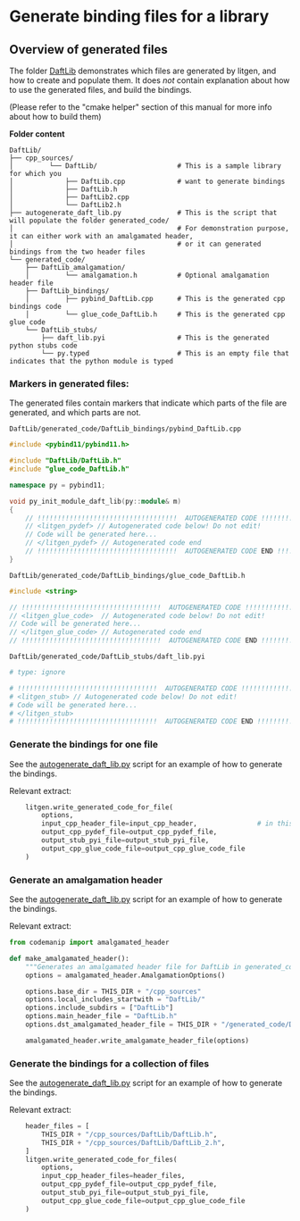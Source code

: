 # Generate binding files for a library


## Overview of generated files

The folder [DaftLib](https://github.com/pthom/litgen/blob/main/litgen-book/example_bindings/DaftLib)
demonstrates which files are generated by litgen, and how to create and populate them.
It does *not* contain explanation about how to use the generated files, and build the bindings.

(Please refer to the "cmake helper" section of this manual for more info about how to build them)


**Folder content**
```
DaftLib/
├── cpp_sources/
│         └── DaftLib/                    # This is a sample library for which you
│             ├── DaftLib.cpp             # want to generate bindings
│             ├── DaftLib.h
│             ├── DaftLib2.cpp
│             └── DaftLib2.h
├── autogenerate_daft_lib.py              # This is the script that will populate the folder generated_code/
│                                         # For demonstration purpose, it can either work with an amalgamated header,
│                                         # or it can generated bindings from the two header files
└── generated_code/
    ├── DaftLib_amalgamation/
    │         └── amalgamation.h          # Optional amalgamation header file
    ├── DaftLib_bindings/
    │         ├── pybind_DaftLib.cpp      # This is the generated cpp bindings code
    │         └── glue_code_DaftLib.h     # This is the generated cpp glue code
    └── DaftLib_stubs/
        ├── daft_lib.pyi                  # This is the generated python stubs code
        └── py.typed                      # This is an empty file that indicates that the python module is typed
```

### Markers in generated files:

The generated files contain markers that indicate which parts of the file are generated, and which parts are not.

`DaftLib/generated_code/DaftLib_bindings/pybind_DaftLib.cpp`
```cpp
#include <pybind11/pybind11.h>

#include "DaftLib/DaftLib.h"
#include "glue_code_DaftLib.h"

namespace py = pybind11;

void py_init_module_daft_lib(py::module& m)
{
    // !!!!!!!!!!!!!!!!!!!!!!!!!!!!!!!!!!!  AUTOGENERATED CODE !!!!!!!!!!!!!!!!!!!!!!!!!!!!!!!!!!!
    // <litgen_pydef> // Autogenerated code below! Do not edit!
    // Code will be generated here...
    // </litgen_pydef> // Autogenerated code end
    // !!!!!!!!!!!!!!!!!!!!!!!!!!!!!!!!!!!  AUTOGENERATED CODE END !!!!!!!!!!!!!!!!!!!!!!!!!!!!!!!
}
```

`DaftLib/generated_code/DaftLib_bindings/glue_code_DaftLib.h`
```cpp
#include <string>

// !!!!!!!!!!!!!!!!!!!!!!!!!!!!!!!!!!!  AUTOGENERATED CODE !!!!!!!!!!!!!!!!!!!!!!!!!!!!!!!!!!!
// <litgen_glue_code>  // Autogenerated code below! Do not edit!
// Code will be generated here...
// </litgen_glue_code> // Autogenerated code end
// !!!!!!!!!!!!!!!!!!!!!!!!!!!!!!!!!!!  AUTOGENERATED CODE END !!!!!!!!!!!!!!!!!!!!!!!!!!!!!!!

```

`DaftLib/generated_code/DaftLib_stubs/daft_lib.pyi`
```python
# type: ignore

# !!!!!!!!!!!!!!!!!!!!!!!!!!!!!!!!!!!  AUTOGENERATED CODE !!!!!!!!!!!!!!!!!!!!!!!!!!!!!!!!!!!
# <litgen_stub> // Autogenerated code below! Do not edit!
# Code will be generated here...
# </litgen_stub>
# !!!!!!!!!!!!!!!!!!!!!!!!!!!!!!!!!!!  AUTOGENERATED CODE END !!!!!!!!!!!!!!!!!!!!!!!!!!!!!!!

```

### Generate the bindings for one file

See the [autogenerate_daft_lib.py](https://github.com/pthom/litgen/blob/main/packages/litgen/litgen-book/example_bindings/DaftLib/autogenerate_daft_lib.py) script for an example of how to generate the bindings.

Relevant extract:
```python
    litgen.write_generated_code_for_file(
        options,
        input_cpp_header_file=input_cpp_header,               # in this case we will use the amalgamation header
        output_cpp_pydef_file=output_cpp_pydef_file,
        output_stub_pyi_file=output_stub_pyi_file,
        output_cpp_glue_code_file=output_cpp_glue_code_file
    )

````

### Generate an amalgamation header

See the [autogenerate_daft_lib.py](https://github.com/pthom/litgen/blob/main/packages/litgen/litgen-book/example_bindings/DaftLib/autogenerate_daft_lib.py) script for an example of how to generate the bindings.

Relevant extract:

```python
from codemanip import amalgamated_header

def make_amalgamated_header():
    """Generates an amalgamated header file for DaftLib in generated_code/DaftLib_amalgamation/amalgamation.h"""
    options = amalgamated_header.AmalgamationOptions()

    options.base_dir = THIS_DIR + "/cpp_sources"
    options.local_includes_startwith = "DaftLib/"
    options.include_subdirs = ["DaftLib"]
    options.main_header_file = "DaftLib.h"
    options.dst_amalgamated_header_file = THIS_DIR + "/generated_code/DaftLib_amalgamation/amalgamation.h"

    amalgamated_header.write_amalgamate_header_file(options)
```

### Generate the bindings for a collection of files
See the [autogenerate_daft_lib.py](https://github.com/pthom/litgen/blob/main/packages/litgen/litgen-book/example_bindings/DaftLib/autogenerate_daft_lib.py) script for an example of how to generate the bindings.

Relevant extract:

```python
    header_files = [
        THIS_DIR + "/cpp_sources/DaftLib/DaftLib.h",
        THIS_DIR + "/cpp_sources/DaftLib/DaftLib_2.h",
    ]
    litgen.write_generated_code_for_files(
        options,
        input_cpp_header_files=header_files,
        output_cpp_pydef_file=output_cpp_pydef_file,
        output_stub_pyi_file=output_stub_pyi_file,
        output_cpp_glue_code_file=output_cpp_glue_code_file
    )
```
